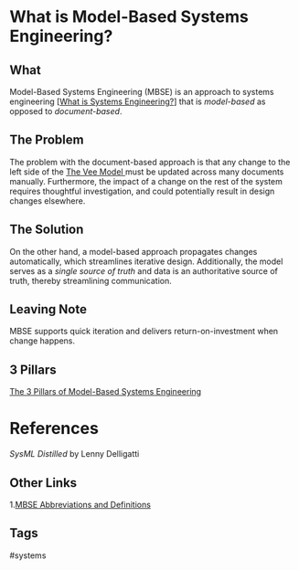 # What is Model-Based Systems Engineering? 

## What
Model-Based Systems Engineering (MBSE) is an approach to systems engineering [[What is Systems Engineering?](../202201080221)] that is *model-based* as opposed to *document-based*.  

## The Problem
The problem with the document-based approach is that any change to the left side of the [The Vee Model ](../202110032218) must be updated across many documents manually. Furthermore, the impact of a change on the rest of the system requires thoughtful investigation, and could potentially result in design changes elsewhere.  

## The Solution
On the other hand, a model-based approach propagates changes automatically, which streamlines iterative design. Additionally, the model serves as a *single source of truth* and data is an authoritative source of truth, thereby streamlining communication.  

## Leaving Note
MBSE supports quick iteration and delivers return-on-investment when change happens.  

## 3 Pillars
[The 3 Pillars of Model-Based Systems Engineering](../202310270335)  

# References
*SysML Distilled* by Lenny Delligatti

## Other Links
1.[MBSE Abbreviations and Definitions](../202110051904) 

## Tags
#systems
